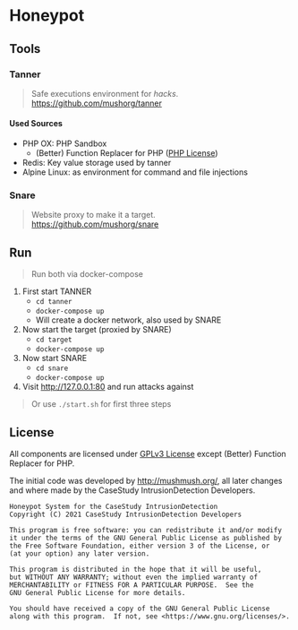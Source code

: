 # Honeypot

## Tools
### Tanner
> Safe executions environment for *hacks*.  
> https://github.com/mushorg/tanner

#### Used Sources
- PHP OX: PHP Sandbox
	- (Better) Function Replacer for PHP ([PHP License](https://github.com/CaseStudyIntrusionDetection/Honeypot/blob/master/tanner/phpox/BFR/LICENSE))
- Redis: Key value storage used by tanner
- Alpine Linux: as environment for command and file injections

### Snare
> Website proxy to make it a target.  
> https://github.com/mushorg/snare

## Run
> Run both via docker-compose
1. First start TANNER
	- `cd tanner`
	- `docker-compose up`
	- Will create a docker network, also used by SNARE
2. Now start the target (proxied by SNARE)
	- `cd target`
	- `docker-compose up`
3. Now start SNARE
	- `cd snare`
	- `docker-compose up`
4. Visit http://127.0.0.1:80 and run attacks against

> Or use `./start.sh` for first three steps

## License
All components are licensed under [GPLv3 License](https://github.com/CaseStudyIntrusionDetection/Honeypot/blob/master/LICENSE) 
except (Better) Function Replacer for PHP.

The initial code was developed by http://mushmush.org/, all later changes and where made by 
the CaseStudy IntrusionDetection Developers.

```
Honeypot System for the CaseStudy IntrusionDetection
Copyright (C) 2021 CaseStudy IntrusionDetection Developers

This program is free software: you can redistribute it and/or modify
it under the terms of the GNU General Public License as published by
the Free Software Foundation, either version 3 of the License, or
(at your option) any later version.

This program is distributed in the hope that it will be useful,
but WITHOUT ANY WARRANTY; without even the implied warranty of
MERCHANTABILITY or FITNESS FOR A PARTICULAR PURPOSE.  See the
GNU General Public License for more details.

You should have received a copy of the GNU General Public License
along with this program.  If not, see <https://www.gnu.org/licenses/>.
```
